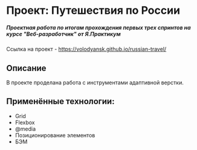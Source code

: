 # Проект: Путешествия по России
##### Проектная работа по итогам прохождения первых трех спринтов на курсе "Веб-разработчик" от Я.Практикум

Ссылка на проект - https://volodyansk.github.io/russian-travel/

## Описание
В проекте проделана работа с инструментами адаптивной верстки.

## Применённые технологии:

* Grid
* Flexbox
* @media
* Позиционирование элементов
* БЭМ

